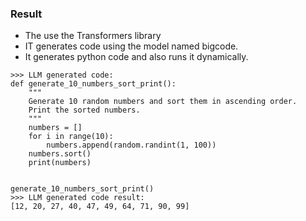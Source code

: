 ### Result

* The use the Transformers library
* IT generates code using the model named bigcode.
* It generates python code and also runs it dynamically.
```
>>> LLM generated code:
def generate_10_numbers_sort_print():
    """
    Generate 10 random numbers and sort them in ascending order.
    Print the sorted numbers.
    """
    numbers = []
    for i in range(10):
        numbers.append(random.randint(1, 100))
    numbers.sort()
    print(numbers)


generate_10_numbers_sort_print()
>>> LLM generated code result:
[12, 20, 27, 40, 47, 49, 64, 71, 90, 99]
```